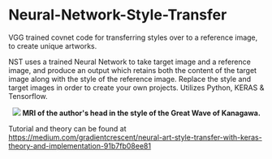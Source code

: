 # Neural-Network-Style-Transfer
VGG trained covnet code for transferring styles over to a reference image, to create unique artworks.

NST uses a trained Neural Network to take target image and a reference image, and produce an output which retains both the content of the target image along with the style of the reference image. Replace the style and target images in order to create your own projects.
Utilizes Python, KERAS & Tensorflow.

</p>
<p align="center">
  <img src="https://i.imgur.com/ayfDZs8.png" width=" >
</p>
<p align="center">
  <b>MRI of the author's head in the style of the Great Wave of Kanagawa.</b><br>
 
</p>

          


Tutorial and theory can be found at https://medium.com/gradientcrescent/neural-art-style-transfer-with-keras-theory-and-implementation-91b7fb08ee81
